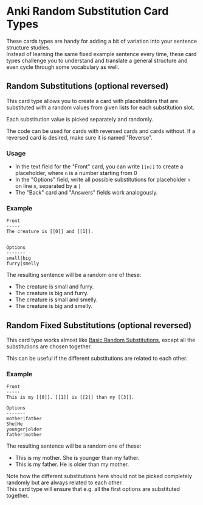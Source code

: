 # Anki Random Substitution Card Types

These cards types are handy for adding a bit of variation into your sentence structure studies.  
Instead of learning the same fixed example sentence every time, these card types challenge you to understand and translate a general structure and even cycle through some vocabulary as well.

## Random Substitutions (optional reversed)

This card type allows you to create a card with placeholders that are substituted with a random values from given lists for each substitution slot.

Each substitution value is picked separately and randomly.

The code can be used for cards with reversed cards and cards without.
If a reversed card is desired, make sure it is named "Reverse".

### Usage

* In the text field for the "Front" card, you can write `[[n]]` to create a placeholder, where `n` is a number starting from 0
* In the "Options" field, write all possible substitutions for placeholder `n` on line `n`, separated by a `|`
* The "Back" card and "Answers" fields work analogously.

### Example

```
Front
-----
The creature is [[0]] and [[1]].


Options
-------
small|big
furry|smelly
```

The resulting sentence will be a random one of these:
* The creature is small and furry.
* The creature is big and furry.
* The creature is small and smelly.
* The creature is big and smelly.


## Random Fixed Substitutions (optional reversed)

This card type works almost like [Basic Random Substitutions](#basic-random-substitutions), except all the substitutions are chosen together.

This can be useful if the different substitutions are related to each other.

### Example

```
Front
-----
This is my [[0]]. [[1]] is [[2]] than my [[3]].

Options
-------
mother|father
She|He
younger|older
father|mother
```

The resulting sentence will be a random one of these:
* This is my mother. She is younger than my father.
* This is my father. He is older than my mother.

Note how the different substitutions here should not be picked completely randomly but are always related to each other.  
This card type will ensure that e.g. all the first options are substituted together.
